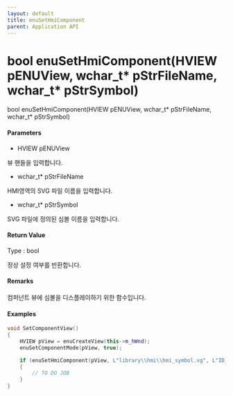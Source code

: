```yaml
---
layout: default
title: enuSetHmiComponent
parent: Application API
---
```

# bool enuSetHmiComponent\(HVIEW pENUView, wchar\_t\* pStrFileName, wchar\_t\* pStrSymbol\)

bool enuSetHmiComponent\(HVIEW pENUView, wchar\_t\* pStrFileName, wchar\_t\* pStrSymbol\)

#### Parameters

* HVIEW pENUView

뷰 핸들을 입력합니다.

* wchar\_t\* pStrFileName

HMI영역의 SVG 파일 이름을 입력합니다.

* wchar\_t\* pStrSymbol

SVG 파일에 정의된 심볼 이름을 입력합니다.

#### Return Value

Type : bool

정상 설정 여부를 반환합니다.

#### Remarks

컴퍼넌트 뷰에 심볼을 디스플레이하기 위한 함수입니다.

#### Examples

```cpp
void SetComponentView()
{
    HVIEW pView = enuCreateView(this->m_hWnd);
    enuSetComponentMode(pView, true);

    if (enuSetHmiComponent(pView, L"library\\hmi\\hmi_symbol.vg", L"ID_GAUGE"))
    {
        // TO DO JOB
    }    
}
```



